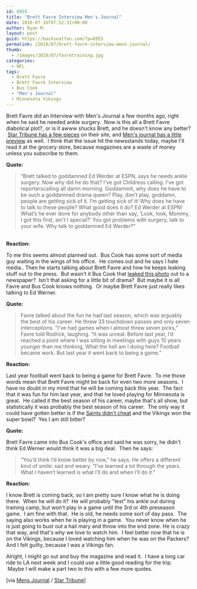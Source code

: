 ```yaml
---
id: 6955
title: "Brett Favre Interview Men's Journal"
date: 2010-07-16T07:52:31+00:00
author: Ryan M.
layout: post
guid: https://backseatfan.com/?p=6955
permalink: /2010/07/brett-favre-interview-mens-journal/
thumb:
  - /images/2010/07/favretraining.jpg
categories:
  - NFL
tags:
  - Brett Favre
  - Brett Favre Interview
  - Bus Cook
  - "Men's Journal"
  - Minnesota Vikings
---
```


<div class="entry">
  <p>
    Brett Favre did an Interview with Men's Journal a few months ago, right when he said he needed ankle surgery.  Now is this all a Brett Favre diabolical plot?, or is it awww shucks Brett, and he doesn't know any better?  <a href="http://www.startribune.com/sports/vikings/blogs/98426974.html">Star Tribune has a few pieces</a> on their site, and <a href="http://www.mensjournal.com/in-the-august-issue-favre">Men's journal has a little preview</a> as well.  I think that the issue hit the newsstands today, maybe I'll read it at the grocery store, because magazines are a waste of money unless you subscribe to them.
  </p>

  <p>
    <strong>Quote:<br /> </strong>
  </p>

  <blockquote>
    <p>
      “Brett talked to goddamned Ed Werder at ESPN, says he needs ankle surgery. Now why did he do that? I’ve got Childress calling. I’ve got reporterscalling all damn morning. Goddammit, why does he have to be such a goddamned drama queen? Play, don’t play, goddamn, people are getting sick of it. I’m getting sick of it! Why does he have to talk to these people? What good does it do? Ed Werder at ESPN! What’s he ever done for anybody other than say, ‘Look, look, Mommy, I got this first, ain’t I special?’ You got problems with surgery, talk to your wife. Why talk to goddamned Ed Werder?”
    </p>
  </blockquote>

  <p>
    <strong><br /> Reaction:</strong>
  </p>

  <p>
    To me this seems almost planned out.  Bus Cook has some sort of media guy waiting in the wings of his office.  He comes out and he says I hate media.. Then he starts talking about Brett Favre and how he keeps leaking stuff out to the press.  But wasn't it Bus Cook that <a href="https://backseatfan.com/2010/02/brett-favre-injury-pictures/">leaked this photo</a> out to a newspaper?  Isn't that asking for a little bit of drama?  But maybe it is all Favre and Bus Cook knows nothing.  Or maybe Brett Favre just really likes talking to Ed Werner.
  </p>

  <p>
    <strong>Quote:</strong>
  </p>

  <blockquote>
    <p>
      Favre talked about the fun he had last season, which was arguably the best of his career. He threw 33 touchdown passes and only seven interceptions. "I’ve had games when I almost threw seven picks,” Favre told Rodrick, laughing. “It was unreal. Before last year, I’d reached a point where I was sitting in meetings with guys 15 years younger than me thinking, What the hell am I doing here? Football became work. But last year it went back to being a game.”
    </p>
  </blockquote>

  <p>
    <strong>Reaction:</strong>
  </p>

  <p>
    Last year football went back to being a game for Brett Favre.  To me those words mean that Brett Favre might be back for even two more seasons.  I have no doubt in my mind that he will be coming back this year.  The fact that it was fun for him last year, and that he loved playing for Minnesota is great.  He called it the best season of his career, maybe that's all show, but statistically it was probably the best season of his career.  The only way it could have gotten better is if the <a href="https://backseatfan.com/2010/02/brett-favre-ankle-injury-video/">Saints didn't cheat</a> and the Vikings won the super bowl?  Yes I am still bitter?
  </p>

  <p>
    <strong>Quote:</strong>
  </p>

  <p>
    Brett Favre came into Bus Cook's office and said he was sorry, he didn't think Ed Werner would think it was a big deal.  Then he says:
  </p>

  <blockquote>
    <p>
      “You’d think I’d know better by now,” he says. He offers a different kind of smile: sad and weary. “I’ve learned a lot through the years. What I haven’t learned is what I’ll do and when I’ll do it.”
    </p>
  </blockquote>

  <p>
    <strong>Reaction:</strong>
  </p>

  <p>
    I know Brett is coming back, so I am pretty sure I know what he is doing there.  When he will do it?  He will probably "test" his ankle out during training camp, but won't play in a game until the 3rd or 4th preseason game.  I am fine with that.  He is old, he needs some sort of day pass.  The saying also works when he is playing in a game.  You never know when he is just going to bust out a hail mary and throw into the end zone. He is crazy that way, and that's why we love to watch him.  I feel better now that he is on the Vikings, because I loved watching him when he was on the Packers? And I felt guilty, because I was a Vikings fan.
  </p>

  <p>
    Alright, I might go out and buy the magazine and read it.  I have a long car ride to LA next week and I could use a little good reading for the trip.  Maybe I will make a part two to this with a few more quotes.
  </p>

  <p>
    [via <a href="http://www.mensjournal.com/in-the-august-issue-favre">Mens Journal</a> / <a href="http://www.startribune.com/sports/vikings/blogs/98426974.html">Star Tribune</a>]
  </p>
</div>
